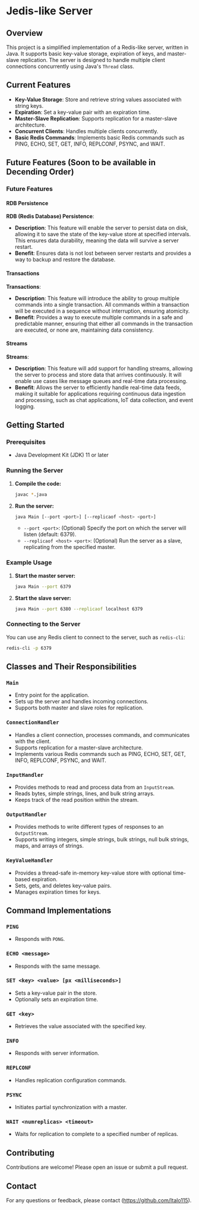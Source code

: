# Jedis-like Server

## Overview

This project is a simplified implementation of a Redis-like server, written in Java. It supports basic key-value storage, expiration of keys, and master-slave replication. The server is designed to handle multiple client connections concurrently using Java's `Thread` class.

## Current Features

- **Key-Value Storage**: Store and retrieve string values associated with string keys.
- **Expiration**: Set a key-value pair with an expiration time.
- **Master-Slave Replication**: Supports replication for a master-slave architecture.
- **Concurrent Clients**: Handles multiple clients concurrently.
- **Basic Redis Commands**: Implements basic Redis commands such as PING, ECHO, SET, GET, INFO, REPLCONF, PSYNC, and WAIT.

## Future Features (Soon to be available in Decending Order)
### Future Features

#### RDB Persistence

**RDB (Redis Database) Persistence**:
- **Description**: This feature will enable the server to persist data on disk, allowing it to save the state of the key-value store at specified intervals. This ensures data durability, meaning the data will survive a server restart.
- **Benefit**: Ensures data is not lost between server restarts and provides a way to backup and restore the database.

#### Transactions

**Transactions**:
- **Description**: This feature will introduce the ability to group multiple commands into a single transaction. All commands within a transaction will be executed in a sequence without interruption, ensuring atomicity.
- **Benefit**: Provides a way to execute multiple commands in a safe and predictable manner, ensuring that either all commands in the transaction are executed, or none are, maintaining data consistency.

#### Streams

**Streams**:
- **Description**: This feature will add support for handling streams, allowing the server to process and store data that arrives continuously. It will enable use cases like message queues and real-time data processing.
- **Benefit**: Allows the server to efficiently handle real-time data feeds, making it suitable for applications requiring continuous data ingestion and processing, such as chat applications, IoT data collection, and event logging.

## Getting Started

### Prerequisites

- Java Development Kit (JDK) 11 or later

### Running the Server

1. **Compile the code:**

   ```sh
   javac *.java
   ```

2. **Run the server:**

   ```sh
   java Main [--port <port>] [--replicaof <host> <port>]
   ```

   - `--port <port>`: (Optional) Specify the port on which the server will listen (default: 6379).
   - `--replicaof <host> <port>`: (Optional) Run the server as a slave, replicating from the specified master.

### Example Usage

1. **Start the master server:**

   ```sh
   java Main --port 6379
   ```

2. **Start the slave server:**

   ```sh
   java Main --port 6380 --replicaof localhost 6379
   ```

### Connecting to the Server

You can use any Redis client to connect to the server, such as `redis-cli`:

```sh
redis-cli -p 6379
```

## Classes and Their Responsibilities

### `Main`

- Entry point for the application.
- Sets up the server and handles incoming connections.
- Supports both master and slave roles for replication.

### `ConnectionHandler`

- Handles a client connection, processes commands, and communicates with the client.
- Supports replication for a master-slave architecture.
- Implements various Redis commands such as PING, ECHO, SET, GET, INFO, REPLCONF, PSYNC, and WAIT.

### `InputHandler`

- Provides methods to read and process data from an `InputStream`.
- Reads bytes, simple strings, lines, and bulk string arrays.
- Keeps track of the read position within the stream.

### `OutputHandler`

- Provides methods to write different types of responses to an `OutputStream`.
- Supports writing integers, simple strings, bulk strings, null bulk strings, maps, and arrays of strings.

### `KeyValueHandler`

- Provides a thread-safe in-memory key-value store with optional time-based expiration.
- Sets, gets, and deletes key-value pairs.
- Manages expiration times for keys.

## Command Implementations

### `PING`

- Responds with `PONG`.

### `ECHO <message>`

- Responds with the same message.

### `SET <key> <value> [px <milliseconds>]`

- Sets a key-value pair in the store.
- Optionally sets an expiration time.

### `GET <key>`

- Retrieves the value associated with the specified key.

### `INFO`

- Responds with server information.

### `REPLCONF`

- Handles replication configuration commands.

### `PSYNC`

- Initiates partial synchronization with a master.

### `WAIT <numreplicas> <timeout>`

- Waits for replication to complete to a specified number of replicas.

## Contributing

Contributions are welcome! Please open an issue or submit a pull request.


## Contact

For any questions or feedback, please contact (https://github.com/Italo115).

